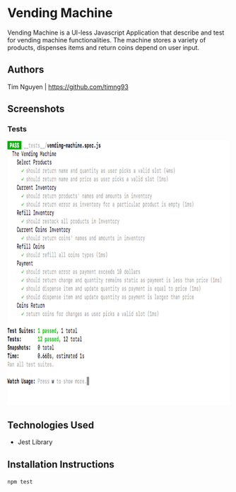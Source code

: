 # Vending Machine

Vending Machine is a UI-less Javascript Application that describe and test for vending machine functionalities. The machine stores a variety of products, dispenses items and return coins depend on user input.

## Authors

Tim Nguyen | https://github.com/timng93

## Screenshots

### Tests

<img src="./screenshots/vending-machine.png" width="1200" height="600">

## Technologies Used

- Jest Library

## Installation Instructions

`npm test`
